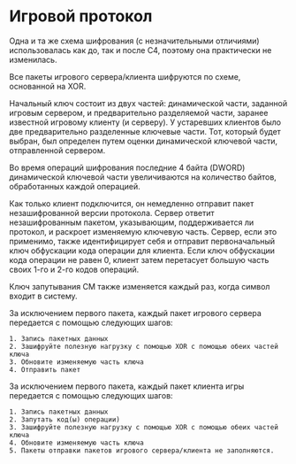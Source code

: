 # Игровой протокол

Одна и та же схема шифрования (с незначительными отличиями) использовалась как до, так и после C4, поэтому она практически не изменилась.

Все пакеты игрового сервера/клиента шифруются по схеме, основанной на XOR.

Начальный ключ состоит из двух частей: динамической части, заданной игровым сервером, и предварительно разделяемой части, заранее известной игровому клиенту (и серверу). У устаревших клиентов было две предварительно разделенные ключевые части. Тот, который будет выбран, был определен путем оценки динамической ключевой части, отправленной сервером.

Во время операций шифрования последние 4 байта (DWORD) динамической ключевой части увеличиваются на количество байтов, обработанных каждой операцией.

Как только клиент подключится, он немедленно отправит пакет незашифрованной версии протокола. Сервер ответит незашифрованным пакетом, указывающим, поддерживается ли протокол, и раскроет изменяемую ключевую часть. Сервер, если это применимо, также идентифицирует себя и отправит первоначальный ключ обфускации кода операции для клиента. Если ключ обфускации кода операции не равен 0, клиент затем перетасует большую часть своих 1-го и 2-го кодов операций.

Ключ запутывания CM также изменяется каждый раз, когда символ входит в систему.

За исключением первого пакета, каждый пакет игрового сервера передается с помощью следующих шагов:

    1. Запись пакетных данных
    2. Зашифруйте полезную нагрузку с помощью XOR с помощью обеих частей ключа
    3. Обновите изменяемую часть ключа
    4. Отправить пакет

За исключением первого пакета, каждый пакет клиента игры передается с помощью следующих шагов:

    1. Запись пакетных данных
    2. Запутать код(ы) операции)
    3. Зашифруйте полезную нагрузку с помощью XOR с помощью обеих частей ключа
    4. Обновите изменяемую часть ключа
    5. Пакеты отправки пакетов игрового сервера/клиента не заполняются.